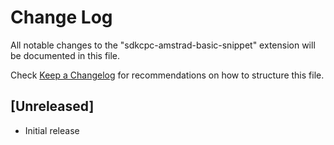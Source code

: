 # Change Log

All notable changes to the "sdkcpc-amstrad-basic-snippet" extension will be documented in this file.

Check [Keep a Changelog](http://keepachangelog.com/) for recommendations on how to structure this file.

## [Unreleased]

- Initial release